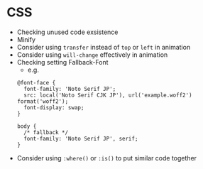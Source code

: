 # CSS

- Checking unused code exsistence 
- Minify
- Consider using `transfer` instead of `top` or `left` in animation
- Consider using `will-change` effectively in animation
- Checking setting Fallback-Font
    - e.g.
    ```
    @font-face {
      font-family: 'Noto Serif JP';
      src: local('Noto Serif CJK JP'), url('example.woff2') format('woff2');
      font-display: swap;
    }

    body {
      /* fallback */
      font-family: 'Noto Serif JP', serif;
    }
    ```
- Consider using `:where()` or `:is()` to put similar code together